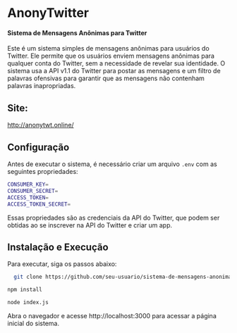 
# AnonyTwitter
#### Sistema de Mensagens Anônimas para Twitter

Este é um sistema simples de mensagens anônimas para usuários do Twitter. Ele permite que os usuários enviem mensagens anônimas para qualquer conta do Twitter, sem a necessidade de revelar sua identidade. O sistema usa a API v1.1 do Twitter para postar as mensagens e um filtro de palavras ofensivas para garantir que as mensagens não contenham palavras inapropriadas.

## Site:
http://anonytwt.online/


## Configuração

Antes de executar o sistema, é necessário criar um arquivo `.env` com as seguintes propriedades:

```bash
CONSUMER_KEY=
CONSUMER_SECRET=
ACCESS_TOKEN=
ACCESS_TOKEN_SECRET=
```
Essas propriedades são as credenciais da API do Twitter, que podem ser obtidas ao se inscrever na API do Twitter e criar um app.

## Instalação e Execução

Para executar, siga os passos abaixo:
```bash
  git clone https://github.com/seu-usuario/sistema-de-mensagens-anonimas-para-twitter.git
```

```bash
npm install
```

```bash
node index.js
```

Abra o navegador e acesse http://localhost:3000 para acessar a página inicial do sistema.
